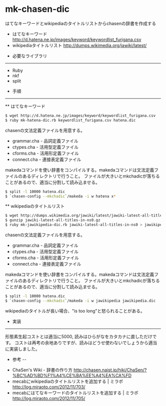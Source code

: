 mk-chasen-dic
============
はてなキーワードとwikipediaのタイトルリストからchasenの辞書を作成する

- はてなキーワード http://d.hatena.ne.jp/images/keyword/keywordlist_furigana.csv
- wikipediaタイトルリスト http://dumps.wikimedia.org/jawiki/latest/

* 必要なライブラリ
---
- Ruby
- nkf
- split

* 手順
---
** はてなキーワード

````bash
$ wget http://d.hatena.ne.jp/images/keyword/keywordlist_furigana.csv
$ ruby mk-hatena-dic.rb keywordlist_furigana.csv hatena.dic
````

chasenの文法定義ファイルを用意する。
- grammar.cha - 品詞定義ファイル
- ctypes.cha - 活用型定義ファイル
- cforms.cha - 活用形定義ファイル
- connect.cha - 連接表定義ファイル

makedaコマンドを使い辞書をコンパイルする。makedaコマンドは文法定義ファイルのあるディレクトリで行うこと。
ファイルが大きいとmkchadicが落ちることがあるので、適当に分割して読み込ませる。
````bash
$ split -l 10000 hatena.dic
$ `chasen-config --mkchadic`/makeda -i w hatena x*
````


** wikipediaのタイトルリスト

````bash
$ wget http://dumps.wikimedia.org/jawiki/latest/jawiki-latest-all-titles-in-ns0.gz
$ gunzip jawiki-latest-all-titles-in-ns0.gz
$ ruby mk-jawikipedia-dic.rb jawiki-latest-all-titles-in-ns0 > jawikipedia.dic
````

chasenの文法定義ファイルを用意する。
- grammar.cha - 品詞定義ファイル
- ctypes.cha - 活用型定義ファイル
- cforms.cha - 活用形定義ファイル
- connect.cha - 連接表定義ファイル

makedaコマンドを使い辞書をコンパイルする。makedaコマンドは文法定義ファイルのあるディレクトリで行うこと。
ファイルが大きいとmkchadicが落ちることがあるので、適当に分割して読み込ませる。
````bash
$ split -l 10000 hatena.dic
$ `chasen-config --mkchadic`/makeda -i w jawikipedia jawikipedia.dic
````

wikipediaのタイトルが長い場合、"is too long"と怒られることがある。

* 実装
---
形態素生起コストとは適当に5000, 読みはひらがなをカタカナに直しただけです。
コストは再考の余地ありですが、読みはどうせ使わないでしょうから適当に実装しました。


* 参考
--
- ChaSen's Wiki - 辞書の作り方 http://chasen.naist.jp/hiki/ChaSen/?%BC%AD%BD%F1%A4%CE%BA%EE%A4%EA%CA%FD
- mecabにwikipediaのタイトルリストを追加する | ミラボ http://log.miraoto.com/2012/11/703/
- mecabにはてなキーワードのタイトルリストを追加する | ミラボ http://log.miraoto.com/2012/11/705/
